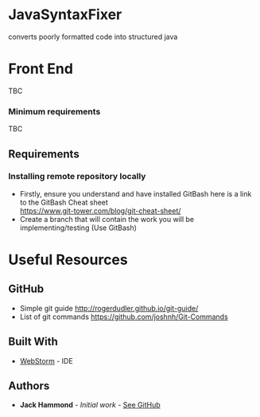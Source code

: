# JavaSyntaxFixer

converts poorly formatted code into structured java 

# Front End

TBC

### Minimum requirements 

TBC

## Requirements

### Installing remote repository locally
- Firstly, ensure you understand and have installed GitBash here is a link to the GitBash Cheat sheet  
<https://www.git-tower.com/blog/git-cheat-sheet/>
- Create a branch that will contain the work you will be implementing/testing (Use GitBash)

# Useful Resources
## GitHub
- Simple git guide http://rogerdudler.github.io/git-guide/
- List of git commands https://github.com/joshnh/Git-Commands

## Built With

* [WebStorm](https://www.jetbrains.com/idea/) - IDE



## Authors

* **Jack Hammond** - *Initial work* - [See GitHub](https://github.com/JHammond21)
